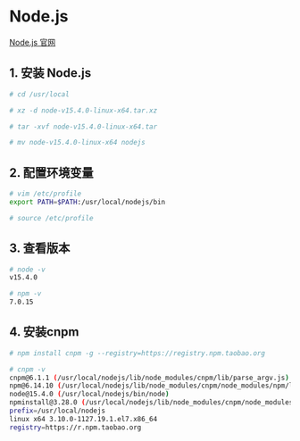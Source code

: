 # Node.js
[Node.js 官网](https://nodejs.org/en/ 'Node.js')

## 1. 安装 Node.js
```bash
# cd /usr/local

# xz -d node-v15.4.0-linux-x64.tar.xz

# tar -xvf node-v15.4.0-linux-x64.tar

# mv node-v15.4.0-linux-x64 nodejs
```

## 2. 配置环境变量
```bash
# vim /etc/profile
export PATH=$PATH:/usr/local/nodejs/bin

# source /etc/profile
```

## 3. 查看版本
```bash
# node -v
v15.4.0

# npm -v
7.0.15
```

## 4. 安装cnpm
```bash
# npm install cnpm -g --registry=https://registry.npm.taobao.org

# cnpm -v
cnpm@6.1.1 (/usr/local/nodejs/lib/node_modules/cnpm/lib/parse_argv.js)
npm@6.14.10 (/usr/local/nodejs/lib/node_modules/cnpm/node_modules/npm/lib/npm.js)
node@15.4.0 (/usr/local/nodejs/bin/node)
npminstall@3.28.0 (/usr/local/nodejs/lib/node_modules/cnpm/node_modules/npminstall/lib/index.js)
prefix=/usr/local/nodejs 
linux x64 3.10.0-1127.19.1.el7.x86_64 
registry=https://r.npm.taobao.org
```
